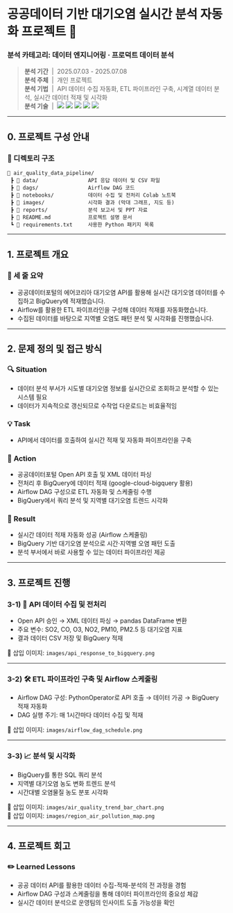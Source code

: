 # 공공데이터 기반 대기오염 실시간 분석 자동화 프로젝트 🌱 

### 분석 카테고리: 데이터 엔지니어링 · 프로덕트 데이터 분석
> **분석 기간** &nbsp;|&nbsp;  2025.07.03 - 2025.07.08 <br/>
> **분석 주체** &nbsp;|&nbsp;  개인 프로젝트 <br/>
> **분석 기법** &nbsp;|&nbsp;  API 데이터 수집 자동화, ETL 파이프라인 구축, 시계열 데이터 분석, 실시간 데이터 적재 및 시각화 <br/>
> **분석 기술** &nbsp;|&nbsp;  <img src="https://img.shields.io/badge/Python-3776AB?style=flat-square&logo=Python&logoColor=white"/> <img src="https://img.shields.io/badge/BigQuery-4285F4?style=flat-square&logo=GoogleCloud&logoColor=white"/> <img src="https://img.shields.io/badge/Airflow-017CEE?style=flat-square&logo=ApacheAirflow&logoColor=white"/> <img src="https://img.shields.io/badge/ETL-FF6F00?style=flat-square"/> <img src="https://img.shields.io/badge/REST%20API-005571?style=flat-square&logo=api&logoColor=white"/>  

---

## 0. 프로젝트 구성 안내

### 📂 디렉토리 구조

```plaintext
📁 air_quality_data_pipeline/
 ┣ 📁 data/                API 응답 데이터 및 CSV 파일
 ┣ 📁 dags/                Airflow DAG 코드
 ┣ 📁 notebooks/           데이터 수집 및 전처리 Colab 노트북
 ┣ 📁 images/              시각화 결과 (막대 그래프, 지도 등)
 ┣ 📁 reports/             분석 보고서 및 PPT 자료
 ┣ 📄 README.md            프로젝트 설명 문서
 ┗ 📄 requirements.txt     사용한 Python 패키지 목록
```

---

## 1. 프로젝트 개요  

### 📌  세 줄 요약  
- 공공데이터포털의 에어코리아 대기오염 API를 활용해 실시간 대기오염 데이터를 수집하고 BigQuery에 적재했습니다.  
- Airflow를 활용한 ETL 파이프라인을 구성해 데이터 적재를 자동화했습니다.  
- 수집된 데이터를 바탕으로 지역별 오염도 패턴 분석 및 시각화를 진행했습니다.  

---

## 2. 문제 정의 및 접근 방식  

### 🔍 **Situation**  
- 데이터 분석 부서가 시도별 대기오염 정보를 실시간으로 조회하고 분석할 수 있는 시스템 필요  
- 데이터가 지속적으로 갱신되므로 수작업 다운로드는 비효율적임  

### 💡 **Task**  
- API에서 데이터를 호출하여 실시간 적재 및 자동화 파이프라인을 구축  

### 🏃 **Action**  
- 공공데이터포털 Open API 호출 및 XML 데이터 파싱  
- 전처리 후 BigQuery에 데이터 적재 (google-cloud-bigquery 활용)  
- Airflow DAG 구성으로 ETL 자동화 및 스케줄링 수행  
- BigQuery에서 쿼리 분석 및 지역별 대기오염 트렌드 시각화  

### 🚀 **Result**  
- 실시간 데이터 적재 자동화 성공 (Airflow 스케줄링)  
- BigQuery 기반 대기오염 분석으로 시간·지역별 오염 패턴 도출  
- 분석 부서에서 바로 사용할 수 있는 데이터 파이프라인 제공  

---

## 3. 프로젝트 진행  

### 3-1) 📡 API 데이터 수집 및 전처리  
- Open API 승인 → XML 데이터 파싱 → pandas DataFrame 변환  
- 주요 변수: SO2, CO, O3, NO2, PM10, PM2.5 등 대기오염 지표  
- 결과 데이터 CSV 저장 및 BigQuery 적재  

📄 삽입 이미지: `images/api_response_to_bigquery.png`  

---

### 3-2) 🛠 ETL 파이프라인 구축 및 Airflow 스케줄링  
- Airflow DAG 구성: PythonOperator로 API 호출 → 데이터 가공 → BigQuery 적재 자동화  
- DAG 실행 주기: 매 1시간마다 데이터 수집 및 적재  

📄 삽입 이미지: `images/airflow_dag_schedule.png`  

---

### 3-3) 📈 분석 및 시각화  
- BigQuery를 통한 SQL 쿼리 분석  
- 지역별 대기오염 농도 변화 트렌드 분석  
- 시간대별 오염물질 농도 분포 시각화  

📄 삽입 이미지: `images/air_quality_trend_bar_chart.png`  
📄 삽입 이미지: `images/region_air_pollution_map.png`  

---

## 4. 프로젝트 회고

### ✏️ Learned Lessons
- 공공 데이터 API를 활용한 데이터 수집-적재-분석의 전 과정을 경험  
- Airflow DAG 구성과 스케줄링을 통해 데이터 파이프라인의 중요성 체감  
- 실시간 데이터 분석으로 운영팀의 인사이트 도출 가능성을 확인  


